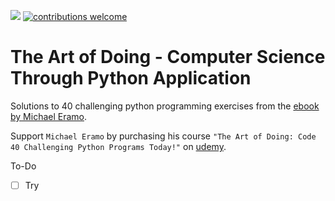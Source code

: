 ![](https://img.shields.io/badge/Python-FFC331?style=flat&logo=python)
[![contributions welcome](https://img.shields.io/badge/contributions-welcome-brightgreen.svg?style=flat)](https://github.com/sourhub226/art-of-doing-python/issues)

# The Art of Doing - Computer Science Through Python Application

Solutions to 40 challenging python programming exercises from the [ebook by Michael Eramo](https://github.com/sourhub226/art-of-doing-python/files/6676961/The_Art_of_Doing_Ebook.pdf).

Support `Michael Eramo` by purchasing his course `"The Art of Doing: Code 40 Challenging Python Programs Today!"` on [udemy](https://www.udemy.com/course/the-art-of-doing/).

To-Do
- [ ] Try
